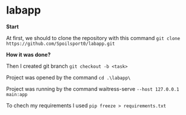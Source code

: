 # labapp

**Start**

At first, we should to clone the repository with this command `git clone https://github.com/Spoilsport0/labapp.git`

**How it was done?**

Then I created git branch `git checkout -b <task>`

Project was opened by the command `cd .\labapp\`

Project was running by the command waitress-serve `--host 127.0.0.1 main:app`

To chech my requirements I used `pip freeze > requirements.txt`
